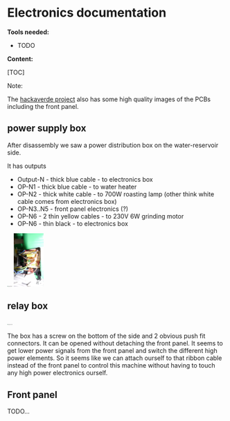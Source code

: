 # Electronics documentation
**Tools needed:**

- TODO

**Content:**

[TOC]

Note:

The [hackaverde project](https://github.com/PostalBlab/hackaverde/tree/master/images) also has some high quality images of the PCBs including the front panel.

## power supply box

After disassembly we saw a power distribution box on the water-reservoir side.

It has outputs

* Output-N - thick blue cable - to electronics box
* OP-N1 - thick blue cable - to water heater
* OP-N2 - thick white cable - to 700W roasting lamp (other think white cable comes from electronics box)
* OP-N3..N5 - front panel electronics (?)
* OP-N6 - 2 thin yellow cables - to 230V 6W grinding motor
* OP-N6 - thin black - to electronics box



<img src="..\Bonaverde_disassembly\opened_left.JPG" alt="opened_left" style="zoom:12%;" />

<img src="..\Bonaverde_disassembly\opened_power_electronics_box.JPG" alt="opened_power_electronics_box" style="zoom:12%;" />

## relay box

<img src="..\Bonaverde_disassembly\opened_right.JPG" alt="opened_right" style="zoom:12%;" />

The box has a screw on the bottom of the side and 2 obvious push fit connectors.
It can be opened without detaching the front panel.
It seems to get lower power signals from the front panel and switch the different high power elements.
So it seems like we can attach ourself to that ribbon cable instead of the front panel to control this machine without having to touch any high power electronics ourself.

## Front panel

TODO...

